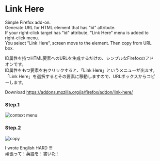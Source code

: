 # Link Here
Simple Firefox add-on.  
Generate URL for HTML element that has "id" attribute.  
If your right-click target has "id" attribute, "Link Here" menu is added to right-click menu.  
You select "Link Here", screen move to the element. Then copy from URL box.

ID属性を持つHTML要素へのURLを生成するだけの、シンプルなFirefoxのアドオンです。  
ID属性をもつ要素を右クリックすると、「Link Here」というメニューが出ます。  
「Link Here」を選択するとその要素に移動しますので、URLボックスからコピーします。  

Download
https://addons.mozilla.org/ja/firefox/addon/link-here/

### Step.1
![context menu](https://raw.github.com/wiki/sujoyu/link_here/images/link_here_context_menu.png)

### Step.2
![copy](https://raw.github.com/wiki/sujoyu/link_here/images/link_here_copy.png)

I wrote English HARD !!!  
頑張って！英語を！書いた！
